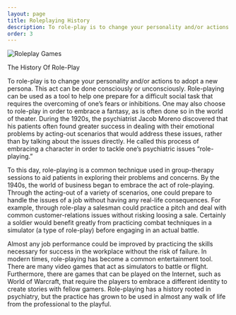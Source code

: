 ```yaml
---
layout: page
title: Roleplaying History
description: To role-play is to change your personality and/or actions to adopt a new persona. This act can be done consciously or unconsciously. Role-playing can be used as a tool to help one prepare for a difficult social task that requires the overcoming of one’s fears or inhibitions.
order: 3
---
```


![Roleplay Games]({{site.baseurl}}/public/Roleplay3.jpg)

The History Of Role-Play

To role-play is to change your personality and/or actions to adopt a new persona. This act can be done consciously or unconsciously. Role-playing can be used as a tool to help one prepare for a difficult social task that requires the overcoming of one’s fears or inhibitions. One may also choose to role-play in order to embrace a fantasy, as is often done so in the world of theater. During the 1920s, the psychiatrist Jacob Moreno discovered that his patients often found greater success in dealing with their emotional problems by acting-out scenarios that would address these issues, rather than by talking about the issues directly. He called this process of embracing a character in order to tackle one’s psychiatric issues “role-playing.”

To this day, role-playing is a common technique used in group-therapy sessions to aid patients in exploring their problems and concerns. By the 1940s, the world of business began to embrace the act of role-playing. Through the acting-out of a variety of scenarios, one could prepare to handle the issues of a job without having any real-life consequences. For example, through role-play a salesman could practice a pitch and deal with common customer-relations issues without risking loosing a sale. Certainly a soldier would benefit greatly from practicing combat techniques in a simulator (a type of role-play) before engaging in an actual battle.

Almost any job performance could be improved by practicing the skills necessary for success in the workplace without the risk of failure. In modern times, role-playing has become a common entertainment tool. There are many video games that act as simulators to battle or flight. Furthermore, there are games that can be played on the Internet, such as World of Warcraft, that require the players to embrace a different identity to create stories with fellow gamers. Role-playing has a history rooted in psychiatry, but the practice has grown to be used in almost any walk of life from the professional to the playful.

